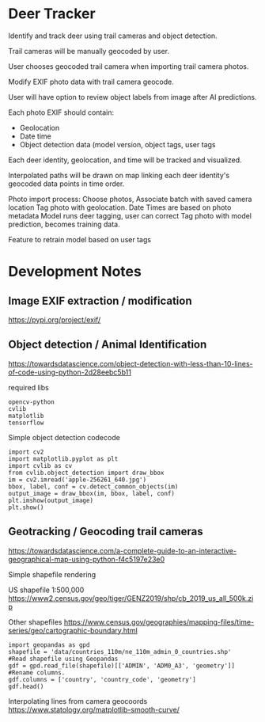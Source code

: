 # Deer Tracker

Identify and track deer using trail cameras and object detection.

Trail cameras will be manually geocoded by user.

User chooses geocoded trail camera when importing trail camera photos.

Modify EXIF photo data with trail camera geocode.

User will have option to review object labels from image after AI predictions.

Each photo EXIF should contain:

* Geolocation
* Date time
* Object detection data (model version, object tags, user tags

Each deer identity, geolocation, and time will be tracked and visualized.

Interpolated paths will be drawn on map linking each deer identity's geocoded data points in time order.

Photo import process:
  Choose photos,
  Associate batch with saved camera location
  Tag photo with geolocation.
  Date Times are based on photo metadata
  Model runs deer tagging, user can correct
  Tag photo with model prediction, becomes training data.

Feature to retrain model based on user tags

# Development Notes

## Image EXIF extraction / modification
https://pypi.org/project/exif/

## Object detection / Animal Identification
https://towardsdatascience.com/object-detection-with-less-than-10-lines-of-code-using-python-2d28eebc5b11

required libs
```
opencv-python
cvlib
matplotlib
tensorflow
```

Simple object detection codecode
```
import cv2
import matplotlib.pyplot as plt
import cvlib as cv
from cvlib.object_detection import draw_bbox
im = cv2.imread('apple-256261_640.jpg')
bbox, label, conf = cv.detect_common_objects(im)
output_image = draw_bbox(im, bbox, label, conf)
plt.imshow(output_image)
plt.show()
```

## Geotracking / Geocoding trail cameras
https://towardsdatascience.com/a-complete-guide-to-an-interactive-geographical-map-using-python-f4c5197e23e0

Simple shapefile rendering

US shapefile 1:500,000
https://www2.census.gov/geo/tiger/GENZ2019/shp/cb_2019_us_all_500k.zip

Other shapefiles
https://www.census.gov/geographies/mapping-files/time-series/geo/cartographic-boundary.html

```
import geopandas as gpd
shapefile = 'data/countries_110m/ne_110m_admin_0_countries.shp'
#Read shapefile using Geopandas
gdf = gpd.read_file(shapefile)[['ADMIN', 'ADM0_A3', 'geometry']]
#Rename columns.
gdf.columns = ['country', 'country_code', 'geometry']
gdf.head()
```

Interpolating lines from camera geocoords
https://www.statology.org/matplotlib-smooth-curve/
